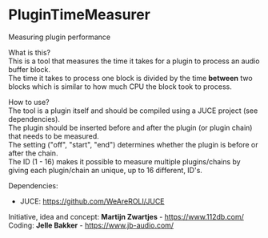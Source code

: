 # PluginTimeMeasurer
Measuring plugin performance

What is this?  
This is a tool that measures the time it takes for a plugin to process an audio buffer block.  
The time it takes to process one block is divided by the time **between** two blocks which is similar to how much CPU the block took to process.

How to use?  
The tool is a plugin itself and should be compiled using a JUCE project (see dependencies).  
The plugin should be inserted before and after the plugin (or plugin chain) that needs to be measured.  
The setting ("off", "start", "end") determines whether the plugin is before or after the chain.  
The ID (1 - 16) makes it possible to measure multiple plugins/chains by giving each plugin/chain an unique, up to 16 different, ID's.  

Dependencies:
- JUCE: https://github.com/WeAreROLI/JUCE

Initiative, idea and concept: **Martijn Zwartjes** - https://www.112db.com/  
Coding: **Jelle Bakker** - https://www.jb-audio.com/  
